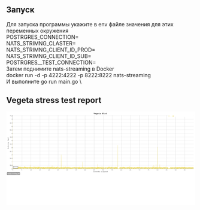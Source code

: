 ## Запуск
Для запуска программы укажите в env файле значения для этих переменных окружения \
POSTRGRES_CONNECTION= \
NATS_STRIMNG_CLASTER= \
NATS_STRIMNG_CLIENT_ID_PROD= \
NATS_STRIMNG_CLIENT_ID_SUB= \
POSTRGRES__TEST_CONNECTION= \
Затем поднимите nats-streaming в Docker \
docker run -d -p 4222:4222 -p 8222:8222 nats-streaming \
И выполните go run main.go \
## Vegeta stress test report
![Альтернативный текст](vegeta-plot.png)